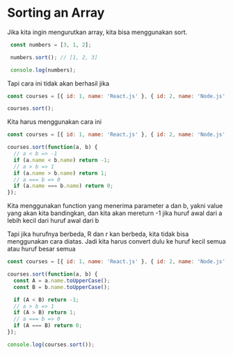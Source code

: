 # Sorting an Array

Jika kita ingin mengurutkan array, kita bisa menggunakan sort.

```javascript
 const numbers = [3, 1, 2];

 numbers.sort(); // [1, 2, 3]

 console.log(numbers);
```

Tapi cara ini tidak akan berhasil jika

```javascript
const courses = [{ id: 1, name: 'React.js' }, { id: 2, name: 'Node.js' }];

courses.sort();
```

Kita harus menggunakan cara ini

```javascript
const courses = [{ id: 1, name: 'React.js' }, { id: 2, name: 'Node.js' }];

courses.sort(function(a, b) {
  // a < b => -1
  if (a.name < b.name) return -1;
  // a > b => 1
  if (a.name > b.name) return 1;
  // a === b => 0
  if (a.name === b.name) return 0;
});
```

Kita menggunakan function yang menerima parameter a dan b, yakni value yang akan kita bandingkan, dan kita akan mereturn -1 jika huruf awal dari a lebih kecil dari huruf awal dari b

Tapi jika hurufnya berbeda, R dan r kan berbeda, kita tidak bisa menggunakan cara diatas. Jadi kita harus convert dulu ke huruf kecil semua atau huruf besar semua

```javascript
const courses = [{ id: 1, name: 'React.js' }, { id: 2, name: 'Node.js' }];

courses.sort(function(a, b) {
  const A = a.name.toUpperCase();
  const B = b.name.toUpperCase();

  if (A < B) return -1;
  // a > b => 1
  if (A > B) return 1;
  // a === b => 0
  if (A === B) return 0;
});

console.log(courses.sort());

```
